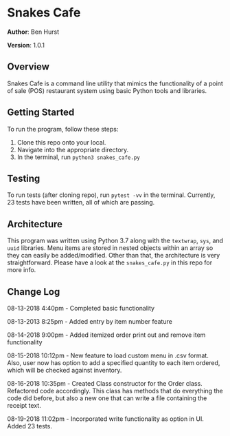 
# Snakes Cafe



**Author**: Ben Hurst

**Version**: 1.0.1



## Overview

Snakes Cafe is a command line utility that mimics the functionality of a point of sale (POS) restaurant system using basic Python tools and libraries.

## Getting Started
To run the program, follow these steps:
 1. Clone this repo onto your local.
 2. Navigate into the appropriate directory.
 3. In the terminal, run ```python3 snakes_cafe.py```

## Testing
To run tests (after cloning repo), run ```pytest -vv``` in the terminal. Currently, 23 tests have been written, all of which are passing.

## Architecture

This program was written using Python 3.7 along with the ```textwrap```, ```sys```, and ```uuid``` libraries. Menu items are stored in nested objects within an array so they can easily be added/modified. Other than that, the architecture is very straightforward. Please have a look at the ```snakes_cafe.py``` in this repo for more info.


## Change Log

08-13-2018 4:40pm - Completed basic functionality

08-13-2013 8:25pm - Added entry by item number feature

08-14-2018 9:00pm - Added itemized order print out and remove item functionality

08-15-2018 10:12pm - New feature to load custom menu in .csv format. Also, user now has option to add a specified quantity to each item ordered, which will be checked against inventory.

08-16-2018 10:35pm - Created Class constructor for the Order class. Refactored code accordingly. This class has methods that do everything the code did before, but also a new one that can write a file containing the receipt text.

08-19-2018 11:02pm - Incorporated write functionality as option in UI. Added 23 tests.
